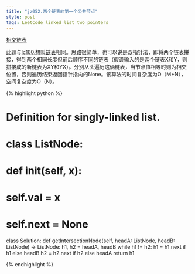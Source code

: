 ```yaml
---
title: "jz052.两个链表的第一个公共节点"
style: post
tags: Leetcode linked_list two_pointers
---
```


[相交链表](https://leetcode-cn.com/problems/liang-ge-lian-biao-de-di-yi-ge-gong-gong-jie-dian-lcof/)

此题与[lc160.想叫链表](https://1e0ndavid.github.io/lc160/)相同。思路很简单，也可以说是双指针法，即将两个链表拼接，得到两个相同长度但前后顺序不同的链表（假设输入的是两个链表X和Y，则拼接成的新链表为XY和YX）。分别从头遍历这俩链表，当节点值相等时则为相交位置，否则遍历结束返回指针指向的None。该算法的时间复杂度为O（M+N），空间复杂度为O（N）。

{% highlight python %}

# Definition for singly-linked list.
# class ListNode:
#     def __init__(self, x):
#         self.val = x
#         self.next = None

class Solution:
    def getIntersectionNode(self, headA: ListNode, headB: ListNode) -> ListNode:
        h1, h2 = headA, headB
        while h1 != h2:
            h1 = h1.next if h1 else headB
            h2 = h2.next if h2 else headA
        return h1

{% endhighlight %}
